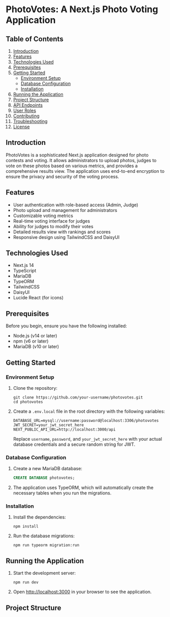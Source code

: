 # PhotoVotes: A Next.js Photo Voting Application

## Table of Contents
1. [Introduction](#introduction)
2. [Features](#features)
3. [Technologies Used](#technologies-used)
4. [Prerequisites](#prerequisites)
5. [Getting Started](#getting-started)
   - [Environment Setup](#environment-setup)
   - [Database Configuration](#database-configuration)
   - [Installation](#installation)
6. [Running the Application](#running-the-application)
7. [Project Structure](#project-structure)
8. [API Endpoints](#api-endpoints)
9. [User Roles](#user-roles)
10. [Contributing](#contributing)
11. [Troubleshooting](#troubleshooting)
12. [License](#license)

## Introduction

PhotoVotes is a sophisticated Next.js application designed for photo contests and voting. It allows administrators to upload photos, judges to vote on these photos based on various metrics, and provides a comprehensive results view. The application uses end-to-end encryption to ensure the privacy and security of the voting process.

## Features

- User authentication with role-based access (Admin, Judge)
- Photo upload and management for administrators
- Customizable voting metrics
- Real-time voting interface for judges
- Ability for judges to modify their votes
- Detailed results view with rankings and scores
- Responsive design using TailwindCSS and DaisyUI

## Technologies Used

- Next.js 14
- TypeScript
- MariaDB
- TypeORM
- TailwindCSS
- DaisyUI
- Lucide React (for icons)

## Prerequisites

Before you begin, ensure you have the following installed:
- Node.js (v14 or later)
- npm (v6 or later)
- MariaDB (v10 or later)

## Getting Started

### Environment Setup

1. Clone the repository:
   ```
   git clone https://github.com/your-username/photovotes.git
   cd photovotes
   ```

2. Create a `.env.local` file in the root directory with the following variables:
   ```
   DATABASE_URL=mysql://username:password@localhost:3306/photovotes
   JWT_SECRET=your_jwt_secret_here
   NEXT_PUBLIC_API_URL=http://localhost:3000/api
   ```
   Replace `username`, `password`, and `your_jwt_secret_here` with your actual database credentials and a secure random string for JWT.

### Database Configuration

1. Create a new MariaDB database:
   ```sql
   CREATE DATABASE photovotes;
   ```

2. The application uses TypeORM, which will automatically create the necessary tables when you run the migrations.

### Installation

1. Install the dependencies:
   ```
   npm install
   ```

2. Run the database migrations:
   ```
   npm run typeorm migration:run
   ```

## Running the Application

1. Start the development server:
   ```
   npm run dev
   ```

2. Open [http://localhost:3000](http://localhost:3000) in your browser to see the application.

## Project Structure

